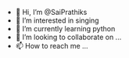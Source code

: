 - 👋 Hi, I’m @SaiPrathiks
- 👀 I’m interested in singing
- 🌱 I’m currently learning python
- 💞️ I’m looking to collaborate on ...
- 📫 How to reach me ...

<!---
SaiPrathiks/SaiPrathiks is a ✨ special ✨ repository because its `README.md` (this file) appears on your GitHub profile.
You can click the Preview link to take a look at your changes.
--->
